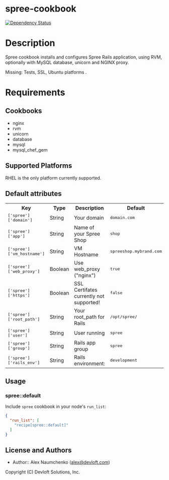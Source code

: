 # spree-cookbook

[![Dependency Status](https://gemnasium.com/devloft/spree.svg)](https://gemnasium.com/devloft/spree)


Description
===========
Spree cookbook installs and configures Spree Rails application, using RVM, optionally with MySQL database, unicorn and NGINX proxy.  

Missing: Tests, SSL, Ubuntu platforms .

Requirements
===========

Cookbooks
---------
* nginx
* rvm
* unicorn
* database
* mysql
* mysql_chef_gem

## Supported Platforms

RHEL is the only platform currently supported.

## Default attributes
<table>
  <tr>
    <th>Key</th>
    <th>Type</th>
    <th>Description</th>
    <th>Default</th>
  </tr>
  <tr>
    <td><tt>['spree']['domain']</tt></td>
    <td>String</td>
    <td>Your domain</td>
    <td><tt>domain.com</tt></td>
  </tr>
  <tr>
    <td><tt>['spree']['app']</tt></td>
    <td>String</td>
    <td>Name of your Spree Shop</td>
    <td><tt>shop</tt></td>
  </tr>
  <tr>
    <td><tt>['spree']['vm_hostname']</tt></td>
    <td>String</td>
    <td>VM Hostname</td>
    <td><tt>spreeshop.mybrand.com</tt></td>
  </tr>
  <tr>
    <td><tt>['spree']['web_proxy']</tt></td>
    <td>Boolean</td>
    <td>Use web_proxy ("nginx")</td>
    <td><tt>true</tt></td>
  </tr>
  <tr>
    <td><tt>['spree']['https']</tt></td>
    <td>Boolean</td>
    <td>SSL Certifates currently not supported!</td>
    <td><tt>false</tt></td>
  </tr>

  <tr>
    <td><tt>['spree']['root_path']</tt></td>
    <td>String</td>
    <td>Your root_path for Rails</td>
    <td><tt>/opt/spree/</tt></td>
  </tr>
  <tr>
    <td><tt>['spree']['user']</tt></td>
    <td>String</td>
    <td>User running</td>
    <td><tt>spree</tt></td>
  </tr>
  <tr>
    <td><tt>['spree']['group']</tt></td>
    <td>String</td>
    <td>Rails app group</td>
    <td><tt>spree</tt></td>
  </tr>
  <tr>
    <td><tt>['spree']['rails_env']</tt></td>
    <td>String</td>
    <td>Rails environment:</td>
    <td><tt>development</tt></td>
  </tr>
</table>

## Usage

### spree::default

Include `spree` cookbook in your node's `run_list`:

```json
{
  "run_list": [
    "recipe[spree::default]"
  ]
}
```
## License and Authors

 - Author:: Alex Naumchenko (<alex@devloft.com>)

Copyright (C) Devloft Solutions, Inc.
